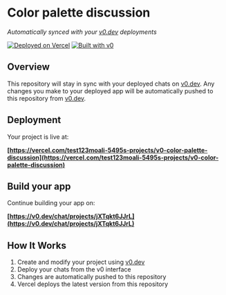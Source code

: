 # Color palette discussion

*Automatically synced with your [v0.dev](https://v0.dev) deployments*

[![Deployed on Vercel](https://img.shields.io/badge/Deployed%20on-Vercel-black?style=for-the-badge&logo=vercel)](https://vercel.com/test123moali-5495s-projects/v0-color-palette-discussion)
[![Built with v0](https://img.shields.io/badge/Built%20with-v0.dev-black?style=for-the-badge)](https://v0.dev/chat/projects/jXTqkt6JJrL)

## Overview

This repository will stay in sync with your deployed chats on [v0.dev](https://v0.dev).
Any changes you make to your deployed app will be automatically pushed to this repository from [v0.dev](https://v0.dev).

## Deployment

Your project is live at:

**[https://vercel.com/test123moali-5495s-projects/v0-color-palette-discussion](https://vercel.com/test123moali-5495s-projects/v0-color-palette-discussion)**

## Build your app

Continue building your app on:

**[https://v0.dev/chat/projects/jXTqkt6JJrL](https://v0.dev/chat/projects/jXTqkt6JJrL)**

## How It Works

1. Create and modify your project using [v0.dev](https://v0.dev)
2. Deploy your chats from the v0 interface
3. Changes are automatically pushed to this repository
4. Vercel deploys the latest version from this repository